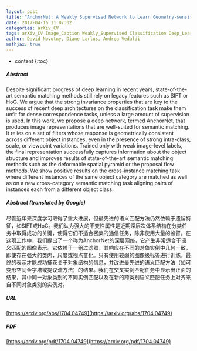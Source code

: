 ```yaml
---
layout: post
title: "AnchorNet: A Weakly Supervised Network to Learn Geometry-sensitive Features For Semantic Matching"
date: 2017-04-16 11:07:02
categories: arXiv_CV
tags: arXiv_CV Image_Caption Weakly_Supervised Classification Deep_Learning
author: David Novotny, Diane Larlus, Andrea Vedaldi
mathjax: true
---
```


* content
{:toc}

##### Abstract
Despite significant progress of deep learning in recent years, state-of-the-art semantic matching methods still rely on legacy features such as SIFT or HoG. We argue that the strong invariance properties that are key to the success of recent deep architectures on the classification task make them unfit for dense correspondence tasks, unless a large amount of supervision is used. In this work, we propose a deep network, termed AnchorNet, that produces image representations that are well-suited for semantic matching. It relies on a set of filters whose response is geometrically consistent across different object instances, even in the presence of strong intra-class, scale, or viewpoint variations. Trained only with weak image-level labels, the final representation successfully captures information about the object structure and improves results of state-of-the-art semantic matching methods such as the deformable spatial pyramid or the proposal flow methods. We show positive results on the cross-instance matching task where different instances of the same object category are matched as well as on a new cross-category semantic matching task aligning pairs of instances each from a different object class.

##### Abstract (translated by Google)
尽管近年来深度学习取得了重大进展，但最先进的语义匹配方法仍然依赖于遗留特征，如SIFT或HoG。我们认为强大的不变性属性是近期深层次体系结构在分类任务中取得成功的关键，使得它们不适合密集的通信任务，除非使用大量的监督。在这项工作中，我们提出了一个称为AnchorNet的深层网络，它产生非常适合于语义匹配的图像表示。它依赖于一组过滤器，其响应在不同的对象实例中几何一致，即使存在强大的类内，尺度或视点变化。只有使用较弱的图像级标签进行训练，最终的表示才能成功捕获关于对象结构的信息，并改进最先进的语义匹配方法（如可变形空间金字塔或提议流方法）的结果。我们在交叉实例匹配任务中显示出正面的结果，其中同一对象类别的不同实例匹配以及在新的跨类别语义匹配任务上对齐来自不同对象类别的实例对。

##### URL
[https://arxiv.org/abs/1704.04749](https://arxiv.org/abs/1704.04749)

##### PDF
[https://arxiv.org/pdf/1704.04749](https://arxiv.org/pdf/1704.04749)

